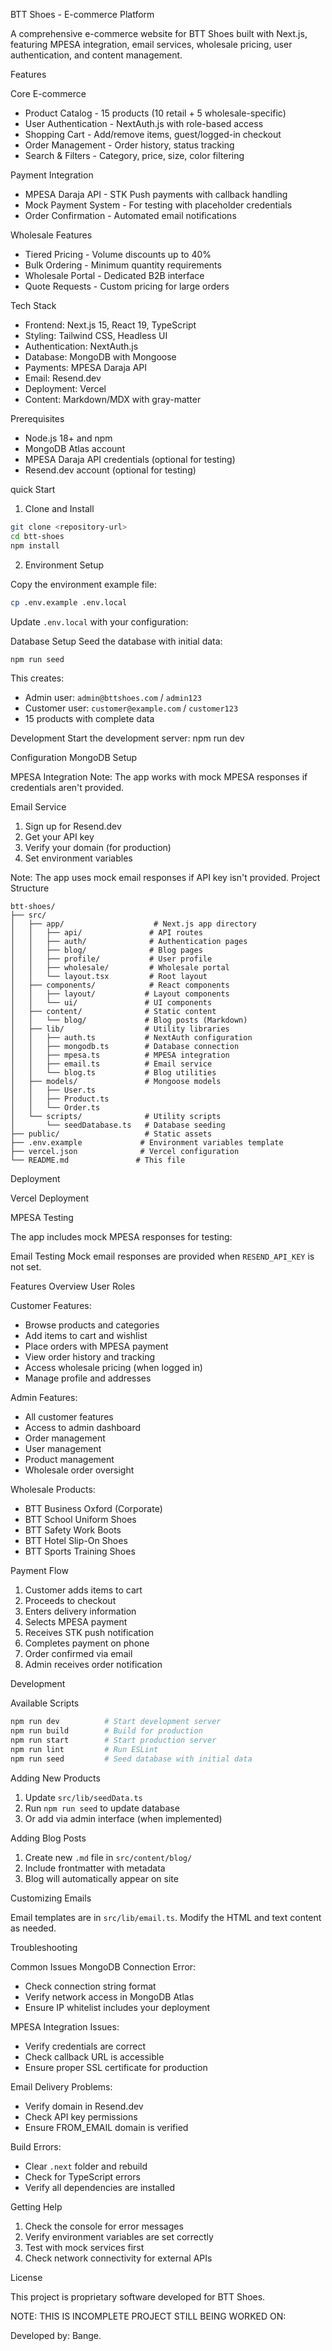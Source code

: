 BTT Shoes - E-commerce Platform

A comprehensive e-commerce website for BTT Shoes built with Next.js, featuring MPESA integration, email services, wholesale pricing, user authentication, and content management.

Features

Core E-commerce
- Product Catalog - 15 products (10 retail + 5 wholesale-specific)
- User Authentication - NextAuth.js with role-based access
- Shopping Cart - Add/remove items, guest/logged-in checkout
- Order Management - Order history, status tracking
- Search & Filters - Category, price, size, color filtering

Payment Integration
- MPESA Daraja API - STK Push payments with callback handling
- Mock Payment System - For testing with placeholder credentials
- Order Confirmation - Automated email notifications

Wholesale Features
- Tiered Pricing - Volume discounts up to 40%
- Bulk Ordering - Minimum quantity requirements
- Wholesale Portal - Dedicated B2B interface
- Quote Requests - Custom pricing for large orders




Tech Stack

- Frontend: Next.js 15, React 19, TypeScript
- Styling: Tailwind CSS, Headless UI
- Authentication: NextAuth.js
- Database: MongoDB with Mongoose
- Payments: MPESA Daraja API
- Email: Resend.dev
- Deployment: Vercel
- Content: Markdown/MDX with gray-matter

Prerequisites

- Node.js 18+ and npm
- MongoDB Atlas account
- MPESA Daraja API credentials (optional for testing)
- Resend.dev account (optional for testing)

quick Start

1. Clone and Install

```bash
git clone <repository-url>
cd btt-shoes
npm install
```

2. Environment Setup

Copy the environment example file:

```bash
cp .env.example .env.local
```

Update `.env.local` with your configuration:

 Database Setup
Seed the database with initial data:
```bash
npm run seed
```
This creates:
- Admin user: `admin@bttshoes.com` / `admin123`
- Customer user: `customer@example.com` / `customer123`
- 15 products with complete data

Development
Start the development server:
npm run dev


Configuration
MongoDB Setup


MPESA Integration
Note: The app works with mock MPESA responses if credentials aren't provided.

Email Service

1. Sign up for Resend.dev
2. Get your API key
3. Verify your domain (for production)
4. Set environment variables

Note: The app uses mock email responses if API key isn't provided.
Project Structure

```
btt-shoes/
├── src/
│   ├── app/                    # Next.js app directory
│   │   ├── api/               # API routes
│   │   ├── auth/              # Authentication pages
│   │   ├── blog/              # Blog pages
│   │   ├── profile/           # User profile
│   │   ├── wholesale/         # Wholesale portal
│   │   └── layout.tsx         # Root layout
│   ├── components/            # React components
│   │   ├── layout/           # Layout components
│   │   └── ui/               # UI components
│   ├── content/              # Static content
│   │   └── blog/             # Blog posts (Markdown)
│   ├── lib/                  # Utility libraries
│   │   ├── auth.ts           # NextAuth configuration
│   │   ├── mongodb.ts        # Database connection
│   │   ├── mpesa.ts          # MPESA integration
│   │   ├── email.ts          # Email service
│   │   └── blog.ts           # Blog utilities
│   ├── models/               # Mongoose models
│   │   ├── User.ts
│   │   ├── Product.ts
│   │   └── Order.ts
│   └── scripts/              # Utility scripts
│       └── seedDatabase.ts   # Database seeding
├── public/                   # Static assets
├── .env.example             # Environment variables template
├── vercel.json              # Vercel configuration
└── README.md               # This file
```

Deployment

Vercel Deployment


MPESA Testing

The app includes mock MPESA responses for testing:

Email Testing
Mock email responses are provided when `RESEND_API_KEY` is not set.


Features Overview
User Roles

Customer Features:
- Browse products and categories
- Add items to cart and wishlist
- Place orders with MPESA payment
- View order history and tracking
- Access wholesale pricing (when logged in)
- Manage profile and addresses

Admin Features:
- All customer features
- Access to admin dashboard
- Order management
- User management
- Product management
- Wholesale order oversight

Wholesale Products:
- BTT Business Oxford (Corporate)
- BTT School Uniform Shoes
- BTT Safety Work Boots
- BTT Hotel Slip-On Shoes
- BTT Sports Training Shoes

Payment Flow

1. Customer adds items to cart
2. Proceeds to checkout
3. Enters delivery information
4. Selects MPESA payment
5. Receives STK push notification
6. Completes payment on phone
7. Order confirmed via email
8. Admin receives order notification

Development

Available Scripts

```bash
npm run dev          # Start development server
npm run build        # Build for production
npm run start        # Start production server
npm run lint         # Run ESLint
npm run seed         # Seed database with initial data
```

Adding New Products

1. Update `src/lib/seedData.ts`
2. Run `npm run seed` to update database
3. Or add via admin interface (when implemented)

Adding Blog Posts

1. Create new `.md` file in `src/content/blog/`
2. Include frontmatter with metadata
3. Blog will automatically appear on site

Customizing Emails

Email templates are in `src/lib/email.ts`. Modify the HTML and text content as needed.

 Troubleshooting

Common Issues
MongoDB Connection Error:
- Check connection string format
- Verify network access in MongoDB Atlas
- Ensure IP whitelist includes your deployment

MPESA Integration Issues:
- Verify credentials are correct
- Check callback URL is accessible
- Ensure proper SSL certificate for production

Email Delivery Problems:
- Verify domain in Resend.dev
- Check API key permissions
- Ensure FROM_EMAIL domain is verified

Build Errors:
- Clear `.next` folder and rebuild
- Check for TypeScript errors
- Verify all dependencies are installed

Getting Help

1. Check the console for error messages
2. Verify environment variables are set correctly
3. Test with mock services first
4. Check network connectivity for external APIs

License

This project is proprietary software developed for BTT Shoes.



NOTE: THIS IS INCOMPLETE PROJECT STILL BEING WORKED ON: 

Developed by: Bange.

